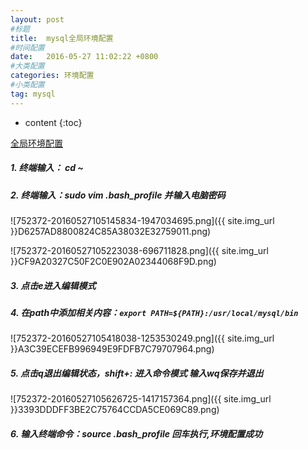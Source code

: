 ```yaml
---
layout: post
#标题
title:  mysql全局环境配置
#时间配置
date:   2016-05-27 11:02:22 +0800
#大类配置
categories: 环境配置
#小类配置
tag: mysql
---
```


* content
{:toc}

<a href="http://jingyan.baidu.com/article/a378c960b8f828b328283033.html" target="_blank">全局环境配置</a><br>



##### 1. 终端输入： cd ~

##### 2. 终端输入：sudo vim .bash_profile  并输入电脑密码


![752372-20160527105145834-1947034695.png]({{ site.img_url }}D6257AD8800824C85A38032E32759011.png)

![752372-20160527105223038-696711828.png]({{ site.img_url }}CF9A20327C50F2C0E902A02344068F9D.png)

##### 3. 点击e进入编辑模式

##### 4. 在path中添加相关内容：`export PATH=${PATH}:/usr/local/mysql/bin`

![752372-20160527105418038-1253530249.png]({{ site.img_url }}A3C39ECEFB996949E9FDFB7C79707964.png)

##### 5. 点击q退出编辑状态，shift+: 进入命令模式 输入wq保存并退出

![752372-20160527105626725-1417157364.png]({{ site.img_url }}3393DDDFF3BE2C75764CCDA5CE069C89.png)

##### 6. 输入终端命令：source .bash_profile 回车执行,环境配置成功